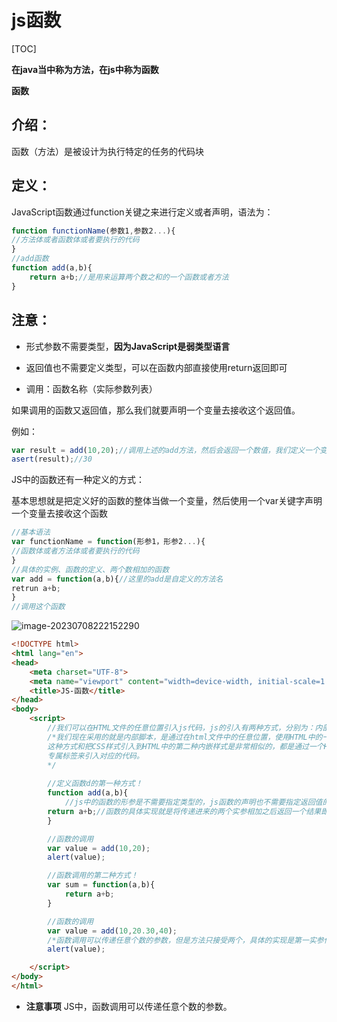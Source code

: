 # js函数

[TOC]

**在java当中称为方法，在js中称为函数**

**函数**

## 介绍：

函数（方法）是被设计为执行特定的任务的代码块

## 定义：

JavaScript函数通过function关键之来进行定义或者声明，语法为：

```js
function functionName(参数1,参数2...){
//方法体或者函数体或者要执行的代码
}
//add函数
function add(a,b){
    return a+b;//是用来运算两个数之和的一个函数或者方法
}
```

## 注意：

- 形式参数不需要类型，**因为JavaScript是弱类型语言**
- 返回值也不需要定义类型，可以在函数内部直接使用return返回即可

- 调用：函数名称（实际参数列表）

如果调用的函数又返回值，那么我们就要声明一个变量去接收这个返回值。

例如：

```js
var result = add(10,20);//调用上述的add方法，然后会返回一个数值，我们定义一个变量去接收这个返回值
asert(result);//30
```

JS中的函数还有一种定义的方式：

基本思想就是把定义好的函数的整体当做一个变量，然后使用一个var关键字声明一个变量去接收这个函数

```js
//基本语法
var functionName = function(形参1，形参2...){
//函数体或者方法体或者要执行的代码
}
//具体的实例、函数的定义、两个数相加的函数
var add = function(a,b){//这里的add是自定义的方法名
retrun a+b;
}
//调用这个函数
```

<img src="C:\Users\14214\AppData\Roaming\Typora\typora-user-images\image-20230708222152290.png" alt="image-20230708222152290"  />



```html
<!DOCTYPE html>
<html lang="en">
<head>
    <meta charset="UTF-8">
    <meta name="viewport" content="width=device-width, initial-scale=1.0">
    <title>JS-函数</title>
</head>
<body>
    <script>
        //我们可以在HTML文件的任意位置引入js代码，js的引入有两种方式，分别为：内部脚本和外部脚本
        /*我们现在采用的就是内部脚本，是通过在html文件中的任意位置，使用HTML中的一个<script>标签来引入的
        这种方式和把CSS样式引入到HTML中的第二种内嵌样式是非常相似的，都是通过一个HTML中专门为CSS和JS提供的
        专属标签来引入对应的代码。  
        */
       
        //定义函数d的第一种方式！
        function add(a,b){
            //js中的函数的形参是不需要指定类型的，js函数的声明也不需要指定返回值的类型，这都是因为JS是一门弱类型的语言
        return a+b;//函数的具体实现就是将传递进来的两个实参相加之后返回一个结果即可。
        }

        //函数的调用
        var value = add(10,20);
        alert(value);

        //函数调用的第二种方式！
        var sum = function(a,b){
            return a+b;
        }

        //函数的调用
        var value = add(10,20.30,40);
        /*函数调用可以传递任意个数的参数，但是方法只接受两个，具体的实现是第一实参传递给了a，第二个实参传给了b，后面两个参数传递的时候没有被方法接收，所以运算的结果依旧是30*/
        alert(value);

    </script>
</body>
</html>
```

- **注意事项**     JS中，函数调用可以传递任意个数的参数。